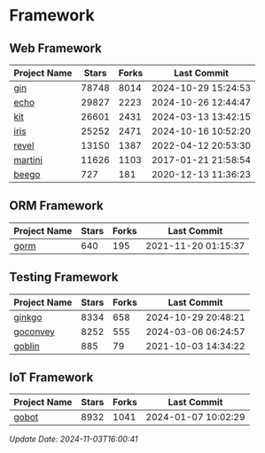 # Framework

## Web Framework
| Project Name | Stars | Forks | Last Commit |
| ------------ | ----- | ----- | ----------- |
| [gin](https://github.com/gin-gonic/gin) | 78748 | 8014 | 2024-10-29 15:24:53 |
| [echo](https://github.com/labstack/echo) | 29827 | 2223 | 2024-10-26 12:44:47 |
| [kit](https://github.com/go-kit/kit) | 26601 | 2431 | 2024-03-13 13:42:15 |
| [iris](https://github.com/kataras/iris) | 25252 | 2471 | 2024-10-16 10:52:20 |
| [revel](https://github.com/revel/revel) | 13150 | 1387 | 2022-04-12 20:53:30 |
| [martini](https://github.com/go-martini/martini) | 11626 | 1103 | 2017-01-21 21:58:54 |
| [beego](https://github.com/astaxie/beego) | 727 | 181 | 2020-12-13 11:36:23 |

## ORM Framework
| Project Name | Stars | Forks | Last Commit |
| ------------ | ----- | ----- | ----------- |
| [gorm](https://github.com/jinzhu/gorm) | 640 | 195 | 2021-11-20 01:15:37 |

## Testing Framework
| Project Name | Stars | Forks | Last Commit |
| ------------ | ----- | ----- | ----------- |
| [ginkgo](https://github.com/onsi/ginkgo) | 8334 | 658 | 2024-10-29 20:48:21 |
| [goconvey](https://github.com/smartystreets/goconvey) | 8252 | 555 | 2024-03-06 06:24:57 |
| [goblin](https://github.com/franela/goblin) | 885 | 79 | 2021-10-03 14:34:22 |

## IoT Framework
| Project Name | Stars | Forks | Last Commit |
| ------------ | ----- | ----- | ----------- |
| [gobot](https://github.com/hybridgroup/gobot) | 8932 | 1041 | 2024-01-07 10:02:29 |

*Update Date: 2024-11-03T16:00:41*